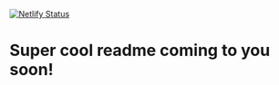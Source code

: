 [![Netlify Status](https://api.netlify.com/api/v1/badges/676ff857-589d-4796-8695-447d94771f05/deploy-status)](https://app.netlify.com/sites/sparkly-gelato-1dc777/deploys)
# Super cool readme coming to you soon!
